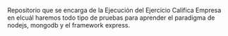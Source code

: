 Repositorio que se encarga de la Ejecución del Ejercicio Califica Empresa en elcuál haremos todo tipo de pruebas para aprender el paradigma de nodejs, mongodb  y el framework express.
